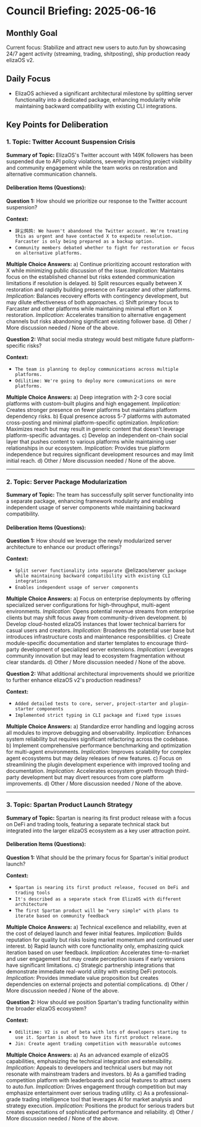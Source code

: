 # Council Briefing: 2025-06-16

## Monthly Goal

Current focus: Stabilize and attract new users to auto.fun by showcasing 24/7 agent activity (streaming, trading, shitposting), ship production ready elizaOS v2.

## Daily Focus

- ElizaOS achieved a significant architectural milestone by splitting server functionality into a dedicated package, enhancing modularity while maintaining backward compatibility with existing CLI integrations.

## Key Points for Deliberation

### 1. Topic: Twitter Account Suspension Crisis

**Summary of Topic:** ElizaOS's Twitter account with 149K followers has been suspended due to API policy violations, severely impacting project visibility and community engagement while the team works on restoration and alternative communication channels.

#### Deliberation Items (Questions):

**Question 1:** How should we prioritize our response to the Twitter account suspension?

  **Context:**
  - `辞尘鸽鸽: We haven't abandoned the Twitter account. We're treating this as urgent and have contacted X to expedite resolution. Farcaster is only being prepared as a backup option.`
  - `Community members debated whether to fight for restoration or focus on alternative platforms.`

  **Multiple Choice Answers:**
    a) Continue prioritizing account restoration with X while minimizing public discussion of the issue.
        *Implication:* Maintains focus on the established channel but risks extended communication limitations if resolution is delayed.
    b) Split resources equally between X restoration and rapidly building presence on Farcaster and other platforms.
        *Implication:* Balances recovery efforts with contingency development, but may dilute effectiveness of both approaches.
    c) Shift primary focus to Farcaster and other platforms while maintaining minimal effort on X restoration.
        *Implication:* Accelerates transition to alternative engagement channels but risks abandoning significant existing follower base.
    d) Other / More discussion needed / None of the above.

**Question 2:** What social media strategy would best mitigate future platform-specific risks?

  **Context:**
  - `The team is planning to deploy communications across multiple platforms.`
  - `Odilitime: We're going to deploy more communications on more platforms.`

  **Multiple Choice Answers:**
    a) Deep integration with 2-3 core social platforms with custom-built plugins and high engagement.
        *Implication:* Creates stronger presence on fewer platforms but maintains platform dependency risks.
    b) Equal presence across 5-7 platforms with automated cross-posting and minimal platform-specific optimization.
        *Implication:* Maximizes reach but may result in generic content that doesn't leverage platform-specific advantages.
    c) Develop an independent on-chain social layer that pushes content to various platforms while maintaining user relationships in our ecosystem.
        *Implication:* Provides true platform independence but requires significant development resources and may limit initial reach.
    d) Other / More discussion needed / None of the above.

---


### 2. Topic: Server Package Modularization

**Summary of Topic:** The team has successfully split server functionality into a separate package, enhancing framework modularity and enabling independent usage of server components while maintaining backward compatibility.

#### Deliberation Items (Questions):

**Question 1:** How should we leverage the newly modularized server architecture to enhance our product offerings?

  **Context:**
  - `Split server functionality into separate `@elizaos/server` package while maintaining backward compatibility with existing CLI integrations`
  - `Enables independent usage of server components`

  **Multiple Choice Answers:**
    a) Focus on enterprise deployments by offering specialized server configurations for high-throughput, multi-agent environments.
        *Implication:* Opens potential revenue streams from enterprise clients but may shift focus away from community-driven development.
    b) Develop cloud-hosted elizaOS instances that lower technical barriers for casual users and creators.
        *Implication:* Broadens the potential user base but introduces infrastructure costs and maintenance responsibilities.
    c) Create module-specific documentation and starter templates to encourage third-party development of specialized server extensions.
        *Implication:* Leverages community innovation but may lead to ecosystem fragmentation without clear standards.
    d) Other / More discussion needed / None of the above.

**Question 2:** What additional architectural improvements should we prioritize to further enhance elizaOS v2's production readiness?

  **Context:**
  - `Added detailed tests to core, server, project-starter and plugin-starter components`
  - `Implemented strict typing in CLI package and fixed type issues`

  **Multiple Choice Answers:**
    a) Standardize error handling and logging across all modules to improve debugging and observability.
        *Implication:* Enhances system reliability but requires significant refactoring across the codebase.
    b) Implement comprehensive performance benchmarking and optimization for multi-agent environments.
        *Implication:* Improves scalability for complex agent ecosystems but may delay releases of new features.
    c) Focus on streamlining the plugin development experience with improved tooling and documentation.
        *Implication:* Accelerates ecosystem growth through third-party development but may divert resources from core platform improvements.
    d) Other / More discussion needed / None of the above.

---


### 3. Topic: Spartan Product Launch Strategy

**Summary of Topic:** Spartan is nearing its first product release with a focus on DeFi and trading tools, featuring a separate technical stack but integrated into the larger elizaOS ecosystem as a key user attraction point.

#### Deliberation Items (Questions):

**Question 1:** What should be the primary focus for Spartan's initial product launch?

  **Context:**
  - `Spartan is nearing its first product release, focused on DeFi and trading tools`
  - `It's described as a separate stack from ElizaOS with different architecture`
  - `The first Spartan product will be "very simple" with plans to iterate based on community feedback`

  **Multiple Choice Answers:**
    a) Technical excellence and reliability, even at the cost of delayed launch and fewer initial features.
        *Implication:* Builds reputation for quality but risks losing market momentum and continued user interest.
    b) Rapid launch with core functionality only, emphasizing quick iteration based on user feedback.
        *Implication:* Accelerates time-to-market and user engagement but may create perception issues if early versions have significant limitations.
    c) Strategic partnership integrations that demonstrate immediate real-world utility with existing DeFi protocols.
        *Implication:* Provides immediate value proposition but creates dependencies on external projects and potential complications.
    d) Other / More discussion needed / None of the above.

**Question 2:** How should we position Spartan's trading functionality within the broader elizaOS ecosystem?

  **Context:**
  - `Odilitime: V2 is out of beta with lots of developers starting to use it. Spartan is about to have its first product release.`
  - `Jin: Create agent trading competition with measurable outcomes`

  **Multiple Choice Answers:**
    a) As an advanced example of elizaOS capabilities, emphasizing the technical integration and extensibility.
        *Implication:* Appeals to developers and technical users but may not resonate with mainstream traders and investors.
    b) As a gamified trading competition platform with leaderboards and social features to attract users to auto.fun.
        *Implication:* Drives engagement through competition but may emphasize entertainment over serious trading utility.
    c) As a professional-grade trading intelligence tool that leverages AI for market analysis and strategy execution.
        *Implication:* Positions the product for serious traders but creates expectations of sophisticated performance and reliability.
    d) Other / More discussion needed / None of the above.